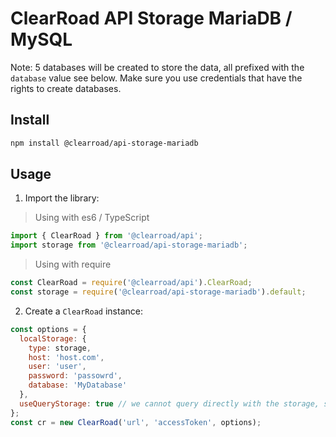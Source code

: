 # ClearRoad API Storage MariaDB / MySQL

Note: 5 databases will be created to store the data, all prefixed with the `database` value see below.
Make sure you use credentials that have the rights to create databases.

## Install

```sh
npm install @clearroad/api-storage-mariadb
```

## Usage

1. Import the library:
> Using with es6 / TypeScript
```javascript
import { ClearRoad } from '@clearroad/api';
import storage from '@clearroad/api-storage-mariadb';
```

> Using with require
```javascript
const ClearRoad = require('@clearroad/api').ClearRoad;
const storage = require('@clearroad/api-storage-mariadb').default;
```

2. Create a `ClearRoad` instance:

```javascript
const options = {
  localStorage: {
    type: storage,
    host: 'host.com',
    user: 'user',
    password: 'passowrd',
    database: 'MyDatabase'
  },
  useQueryStorage: true // we cannot query directly with the storage, so wrap in a query storage
};
const cr = new ClearRoad('url', 'accessToken', options);
```
